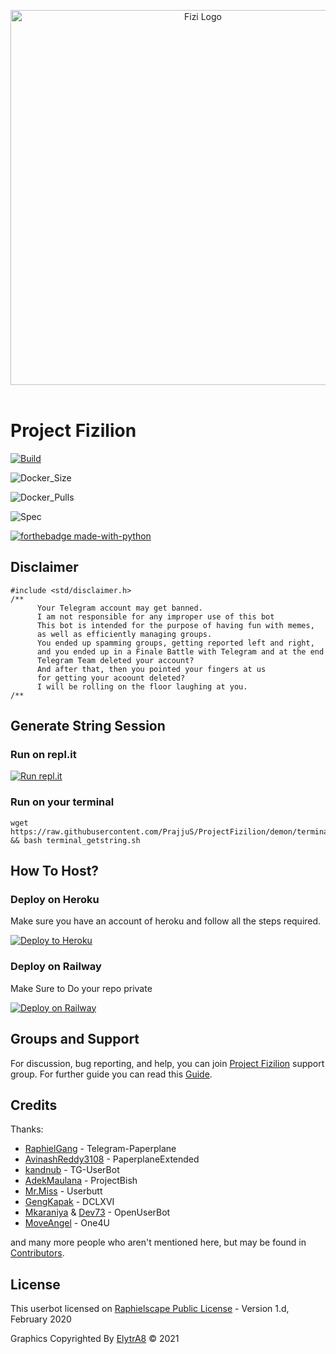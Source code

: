 <p align="center">
   <a href="https://github.com/FrosT2k5/ProjectFizilion"><img src="https://github.com/FrosT2k5/ProjectFizilion/raw/dragon/resources/IMG_20201109_130207_262.jpg" alt="Fizi Logo" width=600px></a>
   <br>
   <br>
</p>

# Project Fizilion

[![Build](https://img.shields.io/github/workflow/status/PrajjuS/ProjectFizilion/FailedChecker?style=for-the-badge)](https://github.com/FrosT2k5/ProjectFizilion/actions "build")

![Docker_Size](https://img.shields.io/docker/image-size/frost2k5/dragonheart?style=for-the-badge)

![Docker_Pulls](https://img.shields.io/docker/pulls/frost2k5/dragonheart?style=for-the-badge)

![Spec](https://img.shields.io/badge/Made%20with-LOVE-black?style=for-the-badge)

[![forthebadge made-with-python](http://ForTheBadge.com/images/badges/made-with-python.svg)](https://www.python.org/)

## Disclaimer
```
#include <std/disclaimer.h>
/**
      Your Telegram account may get banned.
      I am not responsible for any improper use of this bot
      This bot is intended for the purpose of having fun with memes,
      as well as efficiently managing groups.
      You ended up spamming groups, getting reported left and right,
      and you ended up in a Finale Battle with Telegram and at the end
      Telegram Team deleted your account?
      And after that, then you pointed your fingers at us
      for getting your acoount deleted?
      I will be rolling on the floor laughing at you.
/**
```

## Generate String Session

### Run on repl.it
[![Run repl.it](https://img.shields.io/badge/run-string__session.py-blue?style=flat-square&logo=repl.it)](https://session.uraniumcore.repl.run)

### Run on your terminal
```
wget https://raw.githubusercontent.com/PrajjuS/ProjectFizilion/demon/terminal_getstring.sh && bash terminal_getstring.sh
```

## How To Host?

### Deploy on Heroku
Make sure you have an account of heroku and follow all the steps required.

<p align="left"><a href="https://heroku.com/deploy?template=https://github.com/FrosT2k5/ProjectFizilion/tree/demon"> <img src="https://www.herokucdn.com/deploy/button.svg" alt="Deploy to Heroku" /></a></p>

### Deploy on Railway
Make Sure to Do your repo private

[![Deploy on Railway](https://railway.app/button.svg)](https://railway.app/new/template?template=https%3A%2F%2Fgithub.com%2FPrajjuS%2FProjectFizilion&plugins=postgresql&envs=ALIVE_LOGO%2CALIVE_NAME%2CANTI_SPAMBOT%2CANTI_SPAMBOT_SHOUT%2CAPI_HASH%2CAPI_KEY%2CBIO_PREFIX%2CBOTLOG%2CBOTLOG_CHATID%2CCHROME_DRIVER%2CCLEAN_WELCOME%2CCONSOLE_LOGGER_VERBOSE%2CCOUNTRY%2CDEEZER_ARL_TOKEN%2CDEFAULT_BIO%2CG_DRIVE_CLIENT_ID%2CG_DRIVE_CLIENT_SECRET%2CG_DRIVE_DATA%2CG_DRIVE_FOLDER_ID%2CGDRIVE_INDEX_URL%2CGENIUS_ACCESS_TOKEN%2CGIT_REPO_NAME%2CGITHUB_ACCESS_TOKEN%2CGOOGLE_CHROME_BIN%2CLASTFM_API%2CLASTFM_PASSWORD%2CLASTFM_SECRET%2CLASTFM_USERNAME%2CLOGSPAMMER%2CMEGA_EMAIL%2CMEGA_PASSWORD%2COCR_SPACE_API_KEY%2COPEN_WEATHER_MAP_APPID%2CPM_AUTO_BAN%2CREM_BG_API_KEY%2CSTRING_SESSION%2CTIMEOUT%2CTMP_DOWNLOAD_DIRECTORY%2CTZ_NUMBER%2CUPDATER_ALIAS%2CUPSTREAM_REPO_BRANCH%2CUPSTREAM_REPO_URL%2CUSER_TERM_ALIAS%2CUSR_TOKEN_UPTOBOX%2CWEATHER_DEFCITY%2CWEATHER_DEFLANG&optionalEnvs=ALIVE_LOGO%2CALIVE_NAME%2CBIO_PREFIX%2CCHROME_DRIVER%2CCOUNTRY%2CDEEZER_ARL_TOKEN%2CDEFAULT_BIO%2CG_DRIVE_CLIENT_ID%2CG_DRIVE_CLIENT_SECRET%2CG_DRIVE_DATA%2CG_DRIVE_FOLDER_ID%2CGDRIVE_INDEX_URL%2CGENIUS_ACCESS_TOKEN%2CGIT_REPO_NAME%2CGITHUB_ACCESS_TOKEN%2CGOOGLE_CHROME_BIN%2CLASTFM_API%2CLASTFM_PASSWORD%2CLASTFM_SECRET%2CLASTFM_USERNAME%2CMEGA_EMAIL%2CMEGA_PASSWORD%2COCR_SPACE_API_KEY%2COPEN_WEATHER_MAP_APPID%2CREM_BG_API_KEY%2CTZ_NUMBER%2CUPDATER_ALIAS%2CUPSTREAM_REPO_BRANCH%2CUPSTREAM_REPO_URL%2CUSER_TERM_ALIAS%2CUSR_TOKEN_UPTOBOX%2CWEATHER_DEFCITY%2CWEATHER_DEFLANG&ALIVE_LOGODesc=Show+Image%2FLogo+in+.alive+message.+Fill+value+of+image+your+link+image%2C+use+telegra.ph+%2F+i.ibb.co+to+get+your+own+image&ALIVE_NAMEDesc=Name+to+show+in+.alive+message&ANTI_SPAMBOTDesc=Kicks+spambots+from+groups+after+they+join.+%5BRequires+admin+powers+in+groups+to+kick.%5D&ANTI_SPAMBOT_SHOUTDesc=Report+spambots+to+%40admins+in+groups+after+they+join%2C+just+in+case+when+you+don%27t+have+admin+powers+to+kick+that+shit+yourself.&API_HASHDesc=Get+this+value+from+my.telegram.org.&API_KEYDesc=Get+this+value+from+my.telegram.org.&BIO_PREFIXDesc=Prefix+for+Last.FM+Module+Bio.&BOTLOGDesc=Incase+you+want+to+turn+off+logging%2C+put+this+to+false&BOTLOG_CHATIDDesc=ChatID+of+the+Log+group.+Set+it+to+%270%27+if+BOTLOG+%3D+False+and%2For+if+LOGSPAMMER+%3D+False.&CHROME_DRIVERDesc=ChromeDriver+location+for+selenium+based+modules.&CLEAN_WELCOMEDesc=If+you+need+verbosity+on+the+console+logging&CONSOLE_LOGGER_VERBOSEDesc=If+you+need+verbosity+on+the+console+logging&COUNTRYDesc=Set+your+Country+to+be+used+in+the+.time+and+.date+commands.&DEEZER_ARL_TOKENDesc=Fill+of+your+Deezer+ARL+token.+Get+from+https%3A%2F%2Fnotabug.org%2FRemixDevs%2FDeezloaderRemix%2Fwiki%2FLogin%2Bvia%2BuserToken&DEFAULT_BIODesc=Default+profile+bio.&G_DRIVE_CLIENT_IDDesc=Enter+Your+Client+ID+for+Google+Drive.&G_DRIVE_CLIENT_SECRETDesc=Enter+Your+Client+Secret+for+Google+Drive.&G_DRIVE_DATADesc=Enter+the+Google+Drive+authentication+data%2C+as+a+JSON+structure.&G_DRIVE_FOLDER_IDDesc=Enter+the+Google+Drive+Folder+id+where+you+want+to+upload+your+files.&GDRIVE_INDEX_URLDesc=If+you+have+a+cloudflare+worker+for+your+google+drive%2C+put+it+here.+Example%3A+https%3A%2F%2Ftdrive.derpsakura.workers.dev%2F0%3A%2F&GENIUS_ACCESS_TOKENDesc=Client+Access+Token+from+https%3A%2F%2Fgenius.com%2Fapi-clients.&GIT_REPO_NAMEDesc=Add+the+GIT_REPO_NAME+here.+It+helps+with+commit+on+GitHub.&GITHUB_ACCESS_TOKENDesc=Your+GITHUB_ACCESS_TOKEN%2C+get+it+from+%27https%3A%2F%2Fgithub.com%2Fsettings%2Ftokens%27&GOOGLE_CHROME_BINDesc=Google+Chrome+%28or%29+Chromium+binary+location+for+selenium+based+modules.&LASTFM_APIDesc=API+Key+for+Last.FM+module.+%5BGet+one+from+-+https%3A%2F%2Fwww.last.fm%2Fapi%2Faccount%2Fcreate%5D&LASTFM_PASSWORDDesc=Last.FM+Password&LASTFM_SECRETDesc=SECRET+Key+for+Last.FM+module.+%5BGet+one+from+-+https%3A%2F%2Fwww.last.fm%2Fapi%2Faccount%2Fcreate%5D&LASTFM_USERNAMEDesc=Last.FM+Username&LOGSPAMMERDesc=Set+this+to+True+in+case+you+want+the+error+logs+to+be+stored+in+the+userbot+log+group%2C+instead+of+spitting+out+the+file+in+the+current+chat%2C+requires+a+valid+BOTLOG_CHATID+to+be+set.&MEGA_EMAILDesc=mega.nz+email+to+upload+files+to+mega&MEGA_PASSWORDDesc=mega.nz+password+to+upload+files+to+mega&OCR_SPACE_API_KEYDesc=OCR+API+Key+for+.ocr+command.+Get+from+https%3A%2F%2Focr.space%2Focrapi&OPEN_WEATHER_MAP_APPIDDesc=Get+your+own+APPID+%28API+key%29from+https%3A%2F%2Fapi.openweathermap.org%2Fdata%2F2.5%2Fweather&PM_AUTO_BANDesc=PM+Auto-Ban+Feature+Switch.+Also+known+as+the+%27bleep+blop%2C+this+is+a+bot...%27+module.&REM_BG_API_KEYDesc=API+Key+for+.rbg+command.+Get+from+https%3A%2F%2Fwww.remove.bg%2Fapi&STRING_SESSIONDesc=Get+this+value+by+running+%5Bpython3+string_session.py%5D+in+Termux+or+local+system.&TIMEOUTDesc=Timeout+settings+for+alive+and+help+modules.+Setting+it+to+True+will+delete+help+and+alive+msgs+after+30secs+whenever+the+command+it+used.&TMP_DOWNLOAD_DIRECTORYDesc=Download+location+for+many+modules+%28GDrive%2C+.download+etc..%29&TZ_NUMBERDesc=Change+this+value+in+case+your+country+has+multiple+Time+Zones.&UPDATER_ALIASDesc=Set+alias+name+for+updater&UPSTREAM_REPO_BRANCHDesc=In+case+you+maintain+a+fork%2C+add+your+repo+BRANCH+here.&UPSTREAM_REPO_URLDesc=In+case+you+maintain+a+fork%2C+add+your+repo+URL+here.&USER_TERM_ALIASDesc=Set+alias+name+of+user+for+term+bash+command&USR_TOKEN_UPTOBOXDesc=API+for+direct+link+uptobox%2C+https%3A%2F%2Fdocs.uptobox.com%2F%23how-to-find-my-api-token&WEATHER_DEFCITYDesc=Set+the+default+city+for+the+userbot%27s+weather+module.&WEATHER_DEFLANGDesc=Set+the+default+language+for+the+userbot%27s+weather+module.&ANTI_SPAMBOTDefault=False&ANTI_SPAMBOT_SHOUTDefault=False&BOTLOGDefault=False&BOTLOG_CHATIDDefault=0&CLEAN_WELCOMEDefault=True&CONSOLE_LOGGER_VERBOSEDefault=False&DEFAULT_BIODefault=%5BPM+%3D+Report+Spam%5D+I+%E2%9D%A4+%EF%B8%8FFizilion&LOGSPAMMERDefault=False&TIMEOUTDefault=True&TMP_DOWNLOAD_DIRECTORYDefault=.%2Fdownloads%2F&WEATHER_DEFLANGDefault=en)

## Groups and Support

For discussion, bug reporting, and help, you can join [Project Fizilion](https://t.me/ProjectFizilionChat) support group.
For further guide you can read this [Guide](https://frost2k5.games/ProjectFizilion).


## Credits

Thanks: 
* [RaphielGang](https://github.com/RaphielGang) - Telegram-Paperplane
* [AvinashReddy3108](https://github.com/AvinashReddy3108) - PaperplaneExtended
* [kandnub](https://github.com/kandnub) - TG-UserBot
* [AdekMaulana](https://github.com/adekmaulana) - ProjectBish
* [Mr.Miss](https://github.com/keselekpermen69) - Userbutt
* [GengKapak](https://github.com/GengKapak) - DCLXVI
* [Mkaraniya](https://github.com/mkaraniya) & [Dev73](https://github.com/Devp73) - OpenUserBot
* [MoveAngel](https://github.com/MoveAngel) - One4U

and many more people who aren't mentioned here, but may be found in [Contributors](https://github.com/PrajjuS/ProjectFizilion/graphs/contributors).

## License

This userbot licensed on [Raphielscape Public License](https://github.com/PrajjuS/ProjectFizilion/blob/demon/LICENSE) - Version 1.d, February 2020

Graphics Copyrighted By [ElytrA8](https://t.me/ElytrA8) © 2021
